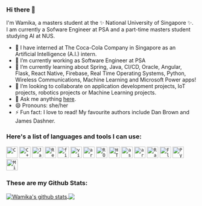 ### Hi there 👋

I'm Wamika, a masters student at the ✨ National University of Singapore ✨. I am currently a Sofware Engineer at PSA and a part-time masters student studying AI at NUS.
<!--
**wamikamalik/wamikamalik** is a ✨ _special_ ✨ repository because its `README.md` (this file) appears on your GitHub profile.

Here are some ideas to get you started:

- 🔭 I’m currently working on ...
- 🌱 I’m currently learning ...
- 👯 I’m looking to collaborate on ...
- 🤔 I’m looking for help with ...
- 💬 Ask me about ...
- 📫 How to reach me: ...
- 😄 Pronouns: ...
- ⚡ Fun fact: ...
-->

- 🔭 I have interned at The Coca-Cola Company in Singapore as an Artificial Intelligence (A.I.) intern.
- 🔭 I’m currently working as Software Engineer at PSA
- 🌱 I’m currently learning about Spring, Java, CI/CD, Oracle, Angular, Flask, React Native, Firebase, Real Time Operating Systems, Python, Wireless Communications, Machine Learning and Microsoft Power apps!
- 👯 I’m looking to collaborate on application development projects, IoT projects, robotics projects or Machine Learning projects.
- 💬 Ask me anything [here](https://github.com/wamikamalik/wamikamalik/discussions).
- 😄 Pronouns: she/her
- ⚡ Fun fact: I love to read! My favourite authors include Dan Brown and James Dashner.

### Here's a list of languages and tools I can use:

<code><img src="https://cdn.iconscout.com/icon/free/png-512/c-programming-569564.png" alt = "C" height=30></code>
<code><img src="https://user-images.githubusercontent.com/42747200/46140125-da084900-c26d-11e8-8ea7-c45ae6306309.png" alt = "C++" height=30></code>
<code><img src="https://cdn.iconscout.com/icon/free/png-512/java-43-569305.png" alt="Java" height=30></code>
<code><img src="https://upload.wikimedia.org/wikipedia/commons/thumb/a/a7/React-icon.svg/1200px-React-icon.svg.png" alt="React" height=30></code>
<code><img src="https://www.gstatic.com/devrel-devsite/prod/v45f61267e22826169cf5d5f452882f7812c8cfb5f8b103a48c0d88727908b295/firebase/images/touchicon-180.png" alt="firebase" height=30></code>
<code><img src="https://getintopc.com/wp-content/uploads/2018/12/Xilinx-SDAccel-SDSoC-2018-Free-Download-GetintoPC.com_.jpg" alt="vivado" height=30></code>
<code><img src="https://cdn.iconscout.com/icon/free/png-512/arduino-4-569256.png" alt="arduino" height=30></code>
<code><img src="https://www.theconstructsim.com/wp-content/uploads/2015/10/rosLarge.png" alt="ROS" height=30></code>
<code><img src="https://w1.pngwave.com/png/113/242/472/html-icon-file-types-icon-orange-text-line-logo-signage-rectangle-png-clip-art.png" alt="HTML" height=30></code>
<code><img src="https://i.pinimg.com/originals/8c/b1/8c/8cb18c72082d13eb581cf6d452e8e266.png" alt="assembly language" height=30></code>
<code><img src="https://brandslogos.com/wp-content/uploads/thumbs/arm-logo-vector-1.svg" alt="arm" height=30></code>
<code><img src="https://www.raspberrypi.org/wp-content/uploads/2011/10/Raspi-PGB001.png" alt="Raspberry Pi" height=30></code>
<code><img src="https://qph.fs.quoracdn.net/main-qimg-ad2e0a65df473c4af55ad8c9699bbfd8.webp" alt="Flask" height=30></code>
<code><img src="https://newhorizons.com.sg/wp-content/uploads/2019/04/python.png" alt="Python" height=30></code>
<code><img src="https://powerapps.microsoft.com/images/shared/social/social-share-post-ignite.png" alt="Microsoft Power apps" height=30></code>


### These are my Github Stats:

<a href="https://github.com/anuraghazra/github-readme-stats">
  <img align="center" src="https://github-readme-stats.vercel.app/api?username=wamikamalik&show_icons=true&include_all_commits=true&count_private=true&theme=bear" alt="Wamika's github stats" />
</a>
<a href="https://github.com/anuraghazra/github-readme-stats">
  <img align="center" src="https://github-readme-stats.vercel.app/api/top-langs/?username=wamikamalik&theme=bear" />
</a>
